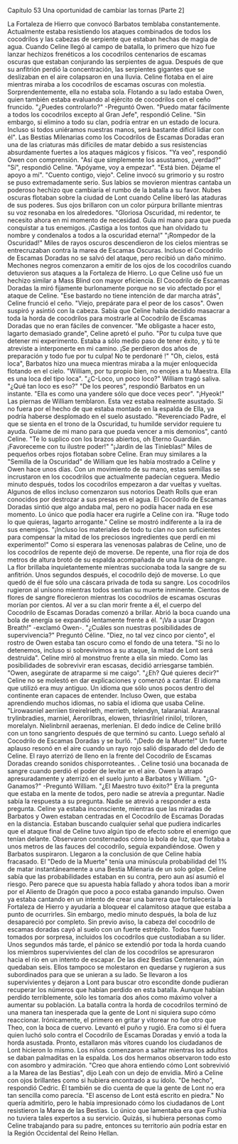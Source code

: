 
Capítulo 53 Una oportunidad de cambiar las tornas [Parte 2]

La Fortaleza de Hierro que convocó Barbatos temblaba constantemente. Actualmente estaba resistiendo los ataques combinados de todos los cocodrilos y las cabezas de serpiente que estaban hechas de magia de agua.
Cuando Celine llegó al campo de batalla, lo primero que hizo fue lanzar hechizos frenéticos a los cocodrilos centenarios de escamas oscuras que estaban conjurando las serpientes de agua. Después de que su anfitrión perdió la concentración, las serpientes gigantes que se deslizaban en el aire colapsaron en una lluvia.
Celine flotaba en el aire mientras miraba a los cocodrilos de escamas oscuras con molestia. Sorprendentemente, ella no estaba sola. Flotando a su lado estaba Owen, quien también estaba evaluando al ejército de cocodrilos con el ceño fruncido.
"¿Puedes controlarlo?" -Preguntó Owen.
"Puedo matar fácilmente a todos los cocodrilos excepto al Gran Jefe", respondió Celine. "Sin embargo, si elimino a todo su clan, podría entrar en un estado de locura. Incluso si todos uniéramos nuestras manos, será bastante difícil lidiar con él".
Las Bestias Milenarias como los Cocodrilos de Escamas Doradas eran una de las criaturas más difíciles de matar debido a sus resistencias absurdamente fuertes a los ataques mágicos y físicos.
"Ya veo", respondió Owen con comprensión. "Así que simplemente los asustamos, ¿verdad?"
"Sí", respondió Celine. "Apóyame, voy a empezar".
"Está bien. Déjame el apoyo a mí".
"Cuento contigo, viejo".
Celine invocó su grimorio y su rostro se puso extremadamente serio. Sus labios se movieron mientras cantaba un poderoso hechizo que cambiaría el rumbo de la batalla a su favor.
Nubes oscuras flotaban sobre la ciudad de Lont cuando Celine liberó las ataduras de sus poderes. Sus ojos brillaron con un color púrpura brillante mientras su voz resonaba en los alrededores.
"Gloriosa Oscuridad, mi redentor, te necesito ahora en mi momento de necesidad. Guía mi mano para que pueda conquistar a tus enemigos. ¡Castiga a los tontos que han olvidado tu nombre y condenalos a todos a la oscuridad eterna!"
"¡Rompedor de la Oscuridad!"
Miles de rayos oscuros descendieron de los cielos mientras se entrecruzaban contra la marea de Escamas Oscuras. Incluso el Cocodrilo de Escamas Doradas no se salvó del ataque, pero recibió un daño mínimo.
Mechones negros comenzaron a emitir de los ojos de los cocodrilos cuando detuvieron sus ataques a la Fortaleza de Hierro. Lo que Celine usó fue un hechizo similar a Mass Blind con mayor eficiencia.
El Cocodrilo de Escamas Doradas la miró fijamente burlonamente porque no se vio afectado por el ataque de Celine.
"Ese bastardo no tiene intención de dar marcha atrás", Celine frunció el ceño. "Viejo, prepárate para el peor de los casos".
Owen suspiró y asintió con la cabeza. Sabía que Celine había decidido masacrar a toda la horda de cocodrilos para mostrarle al Cocodrilo de Escamas Doradas que no eran fáciles de convencer.
"Me obligaste a hacer esto, lagarto demasiado grande", Celine apretó el puño. "Por tu culpa tuve que detener mi experimento. Estaba a sólo medio paso de tener éxito, y tú te atreviste a interponerte en mi camino. ¡Se perdieron dos años de preparación y todo fue por tu culpa! No te perdonaré !"
"Oh, cielos, está loca", Barbatos hizo una mueca mientras miraba a la mujer enloquecida flotando en el cielo. "William, por tu propio bien, no enojes a tu Maestra. Ella es una loca del tipo loca".
"¿C-Loco, un poco loco?" William tragó saliva. "¿Qué tan loco es eso?"
"De los peores", respondió Barbatos en un instante. "Ella es como una yandere sólo que doce veces peor".
"¡Hyeok!" Las piernas de William temblaron. Esta vez estaba realmente asustado.
Si no fuera por el hecho de que estaba montado en la espalda de Ella, ya podría haberse desplomado en el suelo asustado.
"Reverenciado Padre, el que se sienta en el trono de la Oscuridad, tu humilde servidor requiere tu ayuda. Guíame de mi mano para que pueda vencer a mis demonios", cantó Celine. "Te lo suplico con los brazos abiertos, oh Eterno Guardián. ¡Favoreceme con tu ilustre poder!"
"¡Jardín de las Tinieblas!"
Miles de pequeños orbes rojos flotaban sobre Celine. Eran muy similares a la "Semilla de la Oscuridad" de William que les había mostrado a Celine y Owen hace unos días. Con un movimiento de su mano, estas semillas se incrustaron en los cocodrilos que actualmente padecían ceguera.
Medio minuto después, todos los cocodrilos empezaron a dar vueltas y vueltas. Algunos de ellos incluso comenzaron sus notorios Death Rolls que eran conocidos por destrozar a sus presas en el agua.
El Cocodrilo de Escamas Doradas sintió que algo andaba mal, pero no podía hacer nada en ese momento. Lo único que podía hacer era rugirle a Celine con ira.
"Ruge todo lo que quieras, lagarto arrogante." Celine se mostró indiferente a la ira de sus enemigos. "¡Incluso los materiales de todo tu clan no son suficientes para compensar la mitad de los preciosos ingredientes que perdí en mi experimento!"
Como si esperara las venenosas palabras de Celine, uno de los cocodrilos de repente dejó de moverse.
De repente, una flor roja de dos metros de altura brotó de su espalda acompañada de una lluvia de sangre. La flor brillaba inquietantemente mientras succionaba toda la sangre de su anfitrión. Unos segundos después, el cocodrilo dejó de moverse.
Lo que quedó de él fue sólo una cáscara privada de toda su sangre. Los cocodrilos rugieron al unísono mientras todos sentían su muerte inminente. Cientos de flores de sangre florecieron mientras los cocodrilos de escamas oscuras morían por cientos.
Al ver a su clan morir frente a él, el cuerpo del Cocodrilo de Escamas Doradas comenzó a brillar. Abrió la boca cuando una bola de energía se expandió lentamente frente a él.
"¡Va a usar Dragon Breath!" -exclamó Owen-.
"¿Cuáles son nuestras posibilidades de supervivencia?" Preguntó Céline.
"Diez, no tal vez cinco por ciento", el rostro de Owen estaba tan oscuro como el fondo de una tetera. "Si no lo detenemos, incluso si sobrevivimos a su ataque, la mitad de Lont será destruida".
Celine miró al monstruo frente a ella sin miedo. Como las posibilidades de sobrevivir eran escasas, decidió arriesgarse también.
"Owen, asegúrate de atraparme si me caigo".
"¿Eh? Qué quieres decir?"
Celine no se molestó en dar explicaciones y comenzó a cantar. El idioma que utilizó era muy antiguo. Un idioma que sólo unos pocos dentro del continente eran capaces de entender. Incluso Owen, que estaba aprendiendo muchos idiomas, no sabía el idioma que usaba Celine.
"Lirowasniel aerriien tireirelrieth, merrieth, telendyn, talaranial. Ararasnal trylinbradies, marniel, Áerorilbras, elowen, thriasrilriel rinilol, triloren, morelalyn. Nielinbrnil aeraenas, merlenian.
El dedo índice de Celine brilló con un tono sangriento después de que terminó su canto. Luego señaló al Cocodrilo de Escamas Doradas y se burló.
"¡Dedo de la Muerte!"
Un fuerte aplauso resonó en el aire cuando un rayo rojo salió disparado del dedo de Celine. El rayo aterrizó de lleno en la frente del Cocodrilo de Escamas Doradas creando sonidos chisporroteantes. .
Celine tosió una bocanada de sangre cuando perdió el poder de levitar en el aire. Owen la atrapó apresuradamente y aterrizó en el suelo junto a Barbatos y William.
"¿G-Ganamos?" -Preguntó William. "¿El Maestro tuvo éxito?"
Era la pregunta que estaba en la mente de todos, pero nadie se atrevía a preguntar.
Nadie sabía la respuesta a su pregunta.
Nadie se atrevió a responder a esta pregunta.
Celine ya estaba inconsciente, mientras que las miradas de Barbatos y Owen estaban centradas en el Cocodrilo de Escamas Doradas en la distancia. Estaban buscando cualquier señal que pudiera indicarles que el ataque final de Celine tuvo algún tipo de efecto sobre el enemigo que tenían delante.
Observaron consternados cómo la bola de luz, que flotaba a unos metros de las fauces del cocodrilo, seguía expandiéndose. Owen y Barbatos suspiraron. Llegaron a la conclusión de que Celine había fracasado.
El "Dedo de la Muerte" tenía una minúscula probabilidad del 1% de matar instantáneamente a una Bestia Milenaria de un solo golpe. Celine sabía que las probabilidades estaban en su contra, pero aun así asumió el riesgo. Pero parece que su apuesta había fallado y ahora todos iban a morir por el Aliento de Dragón que poco a poco estaba ganando impulso.
Owen ya estaba cantando en un intento de crear una barrera que fortalecería la Fortaleza de Hierro y ayudaría a bloquear el calamitoso ataque que estaba a punto de ocurrirles.
Sin embargo, medio minuto después, la bola de luz desapareció por completo.
Sin previo aviso, la cabeza del cocodrilo de escamas doradas cayó al suelo con un fuerte estrépito. Todos fueron tomados por sorpresa, incluidos los cocodrilos que custodiaban a su líder.
Unos segundos más tarde, el pánico se extendió por toda la horda cuando los miembros supervivientes del clan de los cocodrilos se apresuraron hacia el río en un intento de escapar. De las diez Bestias Centenarias, aún quedaban seis.
Ellos tampoco se molestaron en quedarse y rugieron a sus subordinados para que se unieran a su lado.
Se llevaron a los supervivientes y dejaron a Lont para buscar otro escondite donde pudieran recuperar los números que habían perdido en esta batalla. Aunque habían perdido terriblemente, sólo les tomaría dos años como máximo volver a aumentar su población.
La batalla contra la horda de cocodrilos terminó de una manera tan inesperada que la gente de Lont ni siquiera supo cómo reaccionar.
Irónicamente, el primero en gritar y vitorear no fue otro que Theo, con la boca de cuervo. Levantó el puño y rugió. Era como si él fuera quien luchó solo contra el Cocodrilo de Escamas Doradas y envió a toda la horda asustada.
Pronto, estallaron más vítores cuando los ciudadanos de Lont hicieron lo mismo. Los niños comenzaron a saltar mientras los adultos se daban palmaditas en la espalda. Los dos hermanos observaron todo esto con asombro y admiración.
"Creo que ahora entiendo cómo Lont sobrevivió a la Marea de las Bestias", dijo Leah con un dejo de envidia. Miró a Celine con ojos brillantes como si hubiera encontrado a su ídolo.
"De hecho", respondió Cedric. Él también se dio cuenta de que la gente de Lont no era tan sencilla como parecía. "El ascenso de Lont está escrito en piedra."
No quería admitirlo, pero le había impresionado cómo los ciudadanos de Lont resistieron la Marea de las Bestias. Lo único que lamentaba era que Fushia no tuviera tales expertos a su servicio. Quizás, si hubiera personas como Celine trabajando para su padre, entonces su territorio aún podría estar en la Región Occidental del Reino Hellan.
